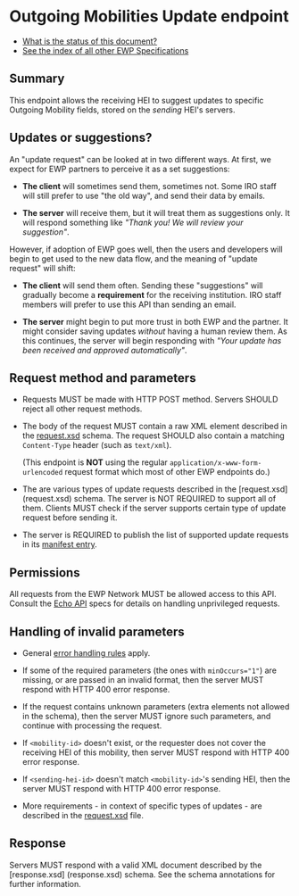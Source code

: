 Outgoing Mobilities Update endpoint
===================================

* [What is the status of this document?][statuses]
* [See the index of all other EWP Specifications][develhub]


Summary
-------

This endpoint allows the receiving HEI to suggest updates to specific Outgoing
Mobility fields, stored on the *sending* HEI's servers.


Updates or suggestions?
-----------------------

An "update request" can be looked at in two different ways. At first, we expect
for EWP partners to perceive it as a set suggestions:

 - **The client** will sometimes send them, sometimes not. Some IRO staff will
   still prefer to use "the old way", and send their data by emails.

 - **The server** will receive them, but it will treat them as suggestions
   only. It will respond something like *"Thank you! We will review your
   suggestion"*.

However, if adoption of EWP goes well, then the users and developers will begin
to get used to the new data flow, and the meaning of "update request" will
shift:

 - **The client** will send them often. Sending these "suggestions" will
   gradually become a **requirement** for the receiving institution. IRO staff
   members will prefer to use this API than sending an email.

 - **The server** might begin to put more trust in both EWP and the partner. It
   might consider saving updates *without* having a human review them. As this
   continues, the server will begin responding with *"Your update has been
   received and approved automatically"*.


Request method and parameters
-----------------------------

 * Requests MUST be made with HTTP POST method. Servers SHOULD reject all other
   request methods.

 * The body of the request MUST contain a raw XML element described in the
   [request.xsd](request.xsd) schema. The request SHOULD also contain a
   matching `Content-Type` header (such as `text/xml`).

   (This endpoint is **NOT** using the regular `application/x-www-form-urlencoded`
   request format which most of other EWP endpoints do.)

 * The are various types of update requests described in the [request.xsd]
   (request.xsd) schema. The server is NOT REQUIRED to support all of them.
   Clients MUST check if the server supports certain type of update request
   before sending it.

 * The server is REQUIRED to publish the list of supported update requests in
   its [manifest entry](../manifest-entry.xsd).


Permissions
-----------

All requests from the EWP Network MUST be allowed access to this API. Consult
the [Echo API][echo] specs for details on handling unprivileged requests.


Handling of invalid parameters
------------------------------

 * General [error handling rules][error-handling] apply.

 * If some of the required parameters (the ones with `minOccurs="1"`) are
   missing, or are passed in an invalid format, then the server MUST respond
   with HTTP 400 error response.

 * If the request contains unknown parameters (extra elements not allowed in
   the schema), then the server MUST ignore such parameters, and continue with
   processing the request.

 * If `<mobility-id>` doesn't exist, or the requester does not cover the
   receiving HEI of this mobility, then server MUST respond with HTTP 400 error
   response.

 * If `<sending-hei-id>` doesn't match `<mobility-id>`'s sending HEI, then the
   server MUST respond with HTTP 400 error response.

 * More requirements - in context of specific types of updates - are described
   in the [request.xsd](request.xsd) file.


Response
--------

Servers MUST respond with a valid XML document described by the [response.xsd]
(response.xsd) schema. See the schema annotations for further information.


[develhub]: http://developers.erasmuswithoutpaper.eu/
[statuses]: https://github.com/erasmus-without-paper/ewp-specs-management#statuses
[registry-spec]: https://github.com/erasmus-without-paper/ewp-specs-api-registry
[discovery-api]: https://github.com/erasmus-without-paper/ewp-specs-api-discovery
[echo]: https://github.com/erasmus-without-paper/ewp-specs-api-echo
[error-handling]: https://github.com/erasmus-without-paper/ewp-specs-architecture#error-handling
